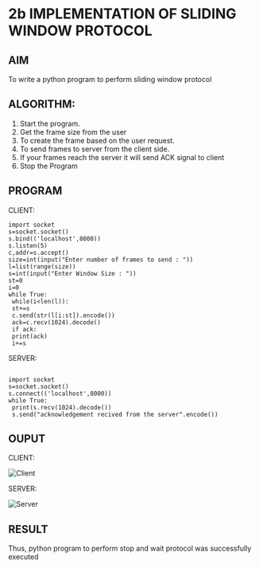 # 2b IMPLEMENTATION OF SLIDING WINDOW PROTOCOL
## AIM
To write a python program to perform sliding window protocol
## ALGORITHM:
1. Start the program.
2. Get the frame size from the user
3. To create the frame based on the user request.
4. To send frames to server from the client side.
5. If your frames reach the server it will send ACK signal to client
6. Stop the Program
## PROGRAM

CLIENT:
```
import socket
s=socket.socket()
s.bind(('localhost',8000))
s.listen(5)
c,addr=s.accept()
size=int(input("Enter number of frames to send : "))
l=list(range(size))
s=int(input("Enter Window Size : "))
st=0
i=0
while True:
 while(i<len(l)):
 st+=s
 c.send(str(l[i:st]).encode())
 ack=c.recv(1024).decode()
 if ack:
 print(ack)
 i+=s
```
SERVER:
```

import socket
s=socket.socket()
s.connect(('localhost',8000))
while True: 
 print(s.recv(1024).decode())
 s.send("acknowledgement recived from the server".encode())
```
## OUPUT

CLIENT:

![Client](https://github.com/Prakash-Chandran/2b_SLIDING_WINDOW_PROTOCOL/assets/147120899/baf6a0d5-014a-472d-ad7b-0935749482b2)

SERVER:

![Server](https://github.com/Prakash-Chandran/2b_SLIDING_WINDOW_PROTOCOL/assets/147120899/a0d96e20-8110-4ba4-88b0-05a633e844ec)

## RESULT
Thus, python program to perform stop and wait protocol was successfully executed
